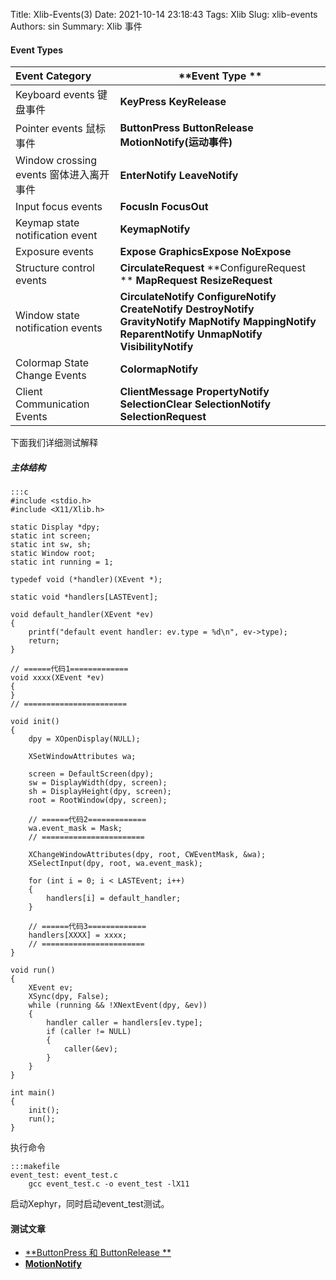 Title: Xlib-Events(3)
Date: 2021-10-14 23:18:43
Tags: Xlib
Slug: xlib-events
Authors: sin
Summary: Xlib 事件

#### Event Types

| **Event Category**                      | **Event Type **                                              |
| :-------------------------------------- | ------------------------------------------------------------ |
| Keyboard events 键盘事件                | **KeyPress** **KeyRelease**                                  |
| Pointer events 鼠标事件                 | **ButtonPress**  **ButtonRelease**  **MotionNotify(运动事件)** |
| Window crossing events 窗体进入离开事件 | **EnterNotify** **LeaveNotify**                              |
| Input focus events                      | **FocusIn** **FocusOut**                                     |
| Keymap state notification event         | **KeymapNotify**                                             |
| Exposure events                         | **Expose** **GraphicsExpose** **NoExpose**                   |
| Structure control events                | **CirculateRequest** **ConfigureRequest ** **MapRequest** **ResizeRequest** |
| Window state notification events        | **CirculateNotify** **ConfigureNotify** **CreateNotify** **DestroyNotify** **GravityNotify** **MapNotify** **MappingNotify** **ReparentNotify** **UnmapNotify** **VisibilityNotify** |
| Colormap State Change Events            | **ColormapNotify**                                           |
| Client Communication Events             | **ClientMessage** **PropertyNotify** **SelectionClear** **SelectionNotify** **SelectionRequest** |



下面我们详细测试解释

##### 主体结构

    :::c
    #include <stdio.h>
    #include <X11/Xlib.h>

    static Display *dpy;
    static int screen;
    static int sw, sh;
    static Window root;
    static int running = 1;

    typedef void (*handler)(XEvent *);

    static void *handlers[LASTEvent];

    void default_handler(XEvent *ev)
    {
        printf("default event handler: ev.type = %d\n", ev->type);
        return;
    }

    // ======代码1=============
    void xxxx(XEvent *ev)
    {
    }
    // =======================

    void init()
    {
        dpy = XOpenDisplay(NULL);

        XSetWindowAttributes wa;

        screen = DefaultScreen(dpy);
        sw = DisplayWidth(dpy, screen);
        sh = DisplayHeight(dpy, screen);
        root = RootWindow(dpy, screen);

        // ======代码2=============
        wa.event_mask = Mask;
        // =======================

        XChangeWindowAttributes(dpy, root, CWEventMask, &wa);
        XSelectInput(dpy, root, wa.event_mask);

        for (int i = 0; i < LASTEvent; i++)
        {
            handlers[i] = default_handler;
        }

        // ======代码3=============
        handlers[XXXX] = xxxx;
        // =======================
    }

    void run()
    {
        XEvent ev;
        XSync(dpy, False);
        while (running && !XNextEvent(dpy, &ev))
        {
            handler caller = handlers[ev.type];
            if (caller != NULL)
            {
                caller(&ev);
            }
        }
    }

    int main()
    {
        init();
        run();
    }


执行命令

    :::makefile
    event_test: event_test.c
        gcc event_test.c -o event_test -lX11


启动Xephyr，同时启动event_test测试。



#### 测试文章



* [**ButtonPress 和 ButtonRelease **](http://www.lithum.tech/index.php/archives/30/)
* [**MotionNotify**](http://www.lithum.tech/index.php/archives/31/)

